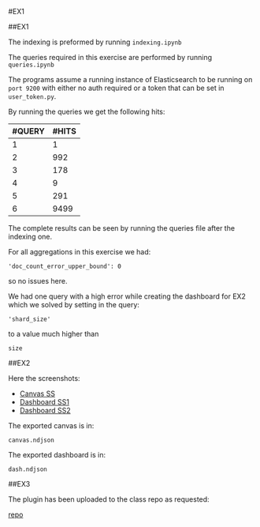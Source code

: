 #EX1


##EX1

The indexing is preformed by running ```indexing.ipynb```

The queries required in this exercise are performed by running ```queries.ipynb```

The programs assume a running instance of Elasticsearch to be running on ```port 9200```
with either no auth required or a token that can be set in ```user_token.py```.

By running the queries we get the following hits:

| #QUERY | #HITS   | 
|--------|---------|
 | 1      | 1       | 
| 2      | 992     | 
| 3      | 178     |
| 4      | 9       |
| 5      | 291     |
| 6      | 9499    |

The complete results can be seen by running the queries file after the indexing one.

For all aggregations in this exercise we had:


```'doc_count_error_upper_bound': 0```

so no issues here. 

We had one query with a high error while creating the dashboard for EX2 which
we solved by setting in the query:

```'shard_size' ``` 

to a value much higher than

```size```

##EX2

Here the screenshots:

- [Canvas SS](canvas1.png)
- [Dashboard SS1](dash1.png)
- [Dashboard SS2](dash2.png)

The exported canvas is in:

```canvas.ndjson```

The exported dashboard is in:

```dash.ndjson```


##EX3

The plugin has been uploaded to the class repo as requested:

[repo](https://gitlab.com/usi-si-teaching/msde/2021-2022/vaa/elasticsearch-plugin/ingest-lookup-lagraf)





